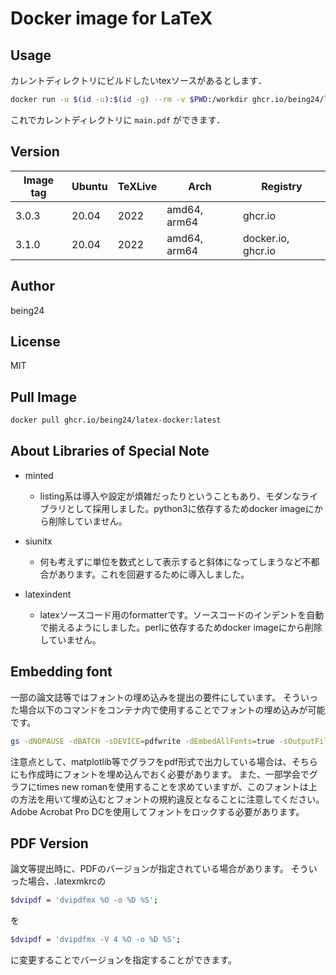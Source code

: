 # Docker image for LaTeX

## Usage

カレントディレクトリにビルドしたいtexソースがあるとします．

```bash
docker run -u $(id -u):$(id -g) --rm -v $PWD:/workdir ghcr.io/being24/latex-docker latexmk main.tex
```

これでカレントディレクトリに `main.pdf` ができます．

## Version

| Image tag | Ubuntu | TeXLive | Arch         | Registry            |
| --------- | ------ | ------- | -----------  | ------------------  |
| 3.0.3     | 20.04  | 2022    | amd64, arm64 | ghcr.io             |
| 3.1.0     | 20.04  | 2022    | amd64, arm64 | docker.io, ghcr.io  |

## Author

being24

## License

MIT

## Pull Image

```bash
docker pull ghcr.io/being24/latex-docker:latest
```

## About Libraries of Special Note

* minted
  * listing系は導入や設定が煩雑だったりということもあり、モダンなライブラリとして採用しました。python3に依存するためdocker imageにから削除していません。

* siunitx
  * 何も考えずに単位を数式として表示すると斜体になってしまうなど不都合があります。これを回避するために導入しました。

* latexindent
  * latexソースコード用のformatterです。ソースコードのインデントを自動で揃えるようにしました。perlに依存するためdocker imageにから削除していません。

## Embedding font

一部の論文誌等ではフォントの埋め込みを提出の要件にしています。
そういった場合以下のコマンドをコンテナ内で使用することでフォントの埋め込みが可能です。

```bash
gs -dNOPAUSE -dBATCH -sDEVICE=pdfwrite -dEmbedAllFonts=true -sOutputFile=output.pdf -f input.pdf
```

注意点として、matplotlib等でグラフをpdf形式で出力している場合は、そちらにも作成時にフォントを埋め込んでおく必要があります。
また、一部学会でグラフにtimes new romanを使用することを求めていますが、このフォントは上の方法を用いて埋め込むとフォントの規約違反となることに注意してください。Adobe Acrobat Pro DCを使用してフォントをロックする必要があります。

## PDF Version

論文等提出時に、PDFのバージョンが指定されている場合があります。
そういった場合、.latexmkrcの

```bash
$dvipdf = 'dvipdfmx %O -o %D %S';
```

を

```bash
$dvipdf = 'dvipdfmx -V 4 %O -o %D %S';
```

に変更することでバージョンを指定することができます。
